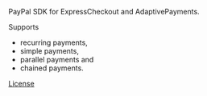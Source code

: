 PayPal SDK for ExpressCheckout and AdaptivePayments.

Supports
 - recurring payments,
 - simple payments,
 - parallel payments and
 - chained payments.

[License](LICENSE)